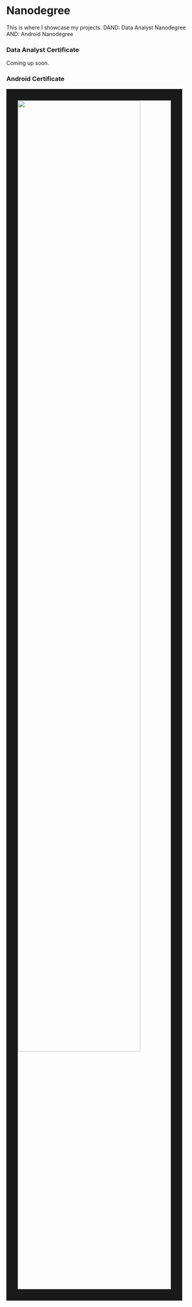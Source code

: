 # Nanodegree
This is where I showcase my projects.
DAND: Data Analyst Nanodegree
AND: Android Nanodegree

### Data Analyst Certificate

Coming up soon.


### Android Certificate
<img width="80%" border="30" src="https://user-images.githubusercontent.com/13763933/51610443-604c4780-1f4f-11e9-9751-9dd9b7498973.png"/>
<br>